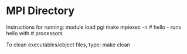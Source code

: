 <h1>MPI Directory</h1>

Instructions for running:
module load pgi
make
mpiexec -n # hello - runs hello with # processors

To clean executables/object files, type:
make clean
